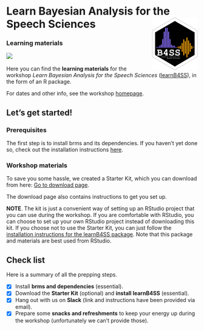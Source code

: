
<!-- README.md is generated from README.Rmd. Please edit that file -->

# Learn Bayesian Analysis for the Speech Sciences <a href='https://learnb4ss.github.io/learnB4SS'><img src='man/figures/logo.png' align="right" height="138" /></a>

### Learning materials

<!-- badges: start -->

![](https://img.shields.io/badge/version-1.0.7.9000-FFA70B.svg)
<!-- badges: end -->

Here you can find the **learning materials** for the workshop *Learn
Bayesian Analysis for the Speech Sciences*
([learnB4SS](https://learnb4ss.github.io)), in the form of an R package.

For dates and other info, see the workshop
[homepage](https://learnb4ss.github.io).

## Let’s get started!

### Prerequisites

The first step is to install brms and its dependencies. If you haven’t
yet done so, check out the installation instructions
[here](https://learnb4ss.github.io/learnB4SS/articles/install-brms.html).

### Workshop materials

To save you some hassle, we created a Starter Kit, which you can
download from here: [Go to download
page](https://github.com/learnB4SS/learnB4SS-kit).

The download page also contains instructions to get you set up.

**NOTE**. The kit is just a convenient way of setting up an RStudio
project that you can use during the workshop. If you are comfortable
with RStudio, you can choose to set up your own RStudio project instead
of downloading this kit. If you choose not to use the Starter Kit, you
can just follow the [installation instructions for the learnB4SS
package](https://learnb4ss.github.io/learnB4SS/articles/install-learnb4ss.html).
Note that this package and materials are best used from RStudio.

## Check list

Here is a summary of all the prepping steps.

-   [x] Install **brms and dependencies** (essential).
-   [x] Download the **Starter Kit** (optional) and **install
    learnB4SS** (essential).
-   [x] Hang out with us on **Slack** (link and instructions have been
    provided via email).
-   [x] Prepare some **snacks and refreshments** to keep your energy up
    during the workshop (unfortunately we can’t provide those).
